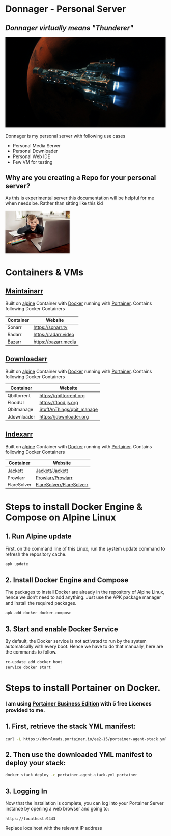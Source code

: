 # Donnager - Personal Server
## _Donnager virtually means "Thunderer"_

[![Donnager.jpg](media/Donnagermd.jpg)](https://expanse.fandom.com/wiki/Donnager)

Donnager is my personal server with following use cases

- Personal Media Server
- Personal Downloader
- Personal Web IDE
- Few VM for testing

## Why are you creating a Repo for your personal server?

As this is experimental server this documentation will be helpful for me when needs be. Rather than sitting like this kid

<img src="media/frustratedkid.webp"  width=40% height=40%>

# Containers & VMs
## [Maintainarr](Maintainarr/)
Built on [alpine](https://alpinelinux.org) Container with [Docker](https://www.docker.com/) running with [Portainer](https://www.portainer.io/). Contains following Docker Containers

| Container | Website |
| ------ | ------ |
| Sonarr | https://sonarr.tv |
| Radarr | https://radarr.video|
| Bazarr | https://bazarr.media|

## [Downloadarr](Downloadarr/)
Built on [alpine](https://alpinelinux.org/) Container with [Docker](https://www.docker.com/) running with [Portainer](https://www.portainer.io/). Contains following Docker Containers

| Container | Website |
| ------ | ------ |
| Qbittorrent | https://qbittorrent.org |
| FloodUI | https://flood.js.org|
| Qbitmanage | [StuffAnThings/qbit_manage](https://github.com/StuffAnThings/qbit_manage)|
| Jdownloader | https://jdownloader.org|

## [Indexarr](Indexarr/)
Built on [alpine](https://alpinelinux.org/) Container with [Docker](https://www.docker.com/) running with [Portainer](https://www.portainer.io/). Contains following Docker Containers

| Container | Website |
| ------ | ------ |
| Jackett | [Jackett/Jackett](https://github.com/Jackett/Jackett) |
| Prowlarr | [Prowlarr/Prowlarr](https://github.com/Prowlarr/Prowlarr)|
| FlareSolver | [FlareSolverr/FlareSolverr](https://github.com/FlareSolverr/FlareSolverr)|
  
# Steps to install Docker Engine & Compose on Alpine Linux

## 1. Run Alpine update  
First, on the command line of this Linux, run the system update command to refresh the repository cache.
```sh
apk update
```
## 2. Install Docker Engine and Compose
The packages to install Docker are already in the repository of Alpine Linux, hence we don’t need to add anything. Just use the APK package manager and install the required packages.
```sh
apk add docker docker-compose
```
## 3. Start and enable Docker Service
By default, the Docker service is not activated to run by the system automatically with every boot. Hence we have to do that manually, here are the commands to follow.
```sh
rc-update add docker boot
service docker start
```

# Steps to install Portainer on Docker.
### I am using [Portainer Business Edition](https://www.portainer.io) with 5 free Licences provided to me.

## 1. First, retrieve the stack YML manifest:

```sh
curl -L https://downloads.portainer.io/ee2-15/portainer-agent-stack.yml -o portainer-agent-stack.yml
```
## 2. Then use the downloaded YML manifest to deploy your stack:
```sh
docker stack deploy -c portainer-agent-stack.yml portainer
```

## 3. Logging In
Now that the installation is complete, you can log into your Portainer Server instance by opening a web browser and going to:
```
https://localhost:9443
```
Replace localhost with the relevant IP address